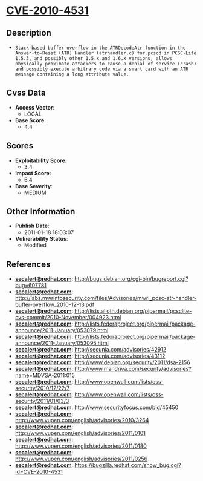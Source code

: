 
# [CVE-2010-4531](http://bugs.debian.org/cgi-bin/bugreport.cgi?bug=607781)

## Description

- `Stack-based buffer overflow in the ATRDecodeAtr function in the Answer-to-Reset (ATR) Handler (atrhandler.c) for pcscd in PCSC-Lite 1.5.3, and possibly other 1.5.x and 1.6.x versions, allows physically proximate attackers to cause a denial of service (crash) and possibly execute arbitrary code via a smart card with an ATR message containing a long attribute value.`

## Cvss Data

- **Access Vector**:
  - LOCAL
- **Base Score**:
  - 4.4

## Scores

- **Exploitability Score**:
  - 3.4
- **Impact Score**:
  - 6.4
- **Base Severity**:
  - MEDIUM

## Other Information

- **Publish Date**:
  - 2011-01-18 18:03:07
- **Vulnerability Status**:
  - Modified

## References

- **secalert@redhat.com**: http://bugs.debian.org/cgi-bin/bugreport.cgi?bug=607781
- **secalert@redhat.com**: http://labs.mwrinfosecurity.com/files/Advisories/mwri_pcsc-atr-handler-buffer-overflow_2010-12-13.pdf
- **secalert@redhat.com**: http://lists.alioth.debian.org/pipermail/pcsclite-cvs-commit/2010-November/004923.html
- **secalert@redhat.com**: http://lists.fedoraproject.org/pipermail/package-announce/2011-January/053079.html
- **secalert@redhat.com**: http://lists.fedoraproject.org/pipermail/package-announce/2011-January/053095.html
- **secalert@redhat.com**: http://secunia.com/advisories/42912
- **secalert@redhat.com**: http://secunia.com/advisories/43112
- **secalert@redhat.com**: http://www.debian.org/security/2011/dsa-2156
- **secalert@redhat.com**: http://www.mandriva.com/security/advisories?name=MDVSA-2011:015
- **secalert@redhat.com**: http://www.openwall.com/lists/oss-security/2010/12/22/7
- **secalert@redhat.com**: http://www.openwall.com/lists/oss-security/2011/01/03/3
- **secalert@redhat.com**: http://www.securityfocus.com/bid/45450
- **secalert@redhat.com**: http://www.vupen.com/english/advisories/2010/3264
- **secalert@redhat.com**: http://www.vupen.com/english/advisories/2011/0101
- **secalert@redhat.com**: http://www.vupen.com/english/advisories/2011/0180
- **secalert@redhat.com**: http://www.vupen.com/english/advisories/2011/0256
- **secalert@redhat.com**: https://bugzilla.redhat.com/show_bug.cgi?id=CVE-2010-4531
